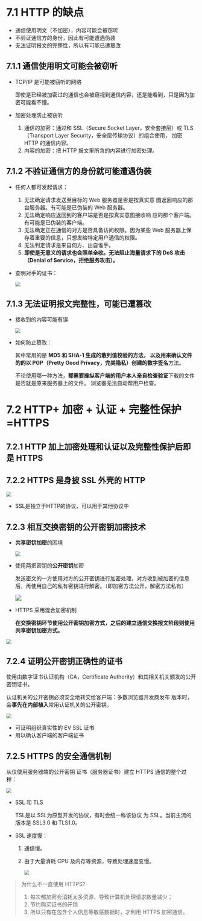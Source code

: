 # 7.1 HTTP 的缺点

* 通信使用明文（不加密），内容可能会被窃听
* 不验证通信方的身份，因此有可能遭遇伪装
* 无法证明报文的完整性，所以有可能已遭篡改

## 7.1.1 通信使用明文可能会被窃听

* TCP/IP 是可能被窃听的网络

  即使是已经被加密过的通信也会被窥视到通信内容，还是能看到，只是因为加密可能看不懂。

* 加密处理防止被窃听
  1. 通信的加密：通过和 SSL（Secure Socket Layer，安全套接层）或 TLS（Transport Layer Security，安全层传输协议）的组合使用， 加密 HTTP 的通信内容。
  2. 内容的加密：把 HTTP 报文里所含的内容进行加密处理。

## 7.1.2 不验证通信方的身份就可能遭遇伪装

* 任何人都可发起请求：
  1. 无法确定请求发送至目标的 Web 服务器是否是按真实意 图返回响应的那台服务器。有可能是已伪装的 Web 服务器。
  2. 无法确定响应返回到的客户端是否是按真实意图接收响 应的那个客户端。有可能是已伪装的客户端。
  3. 无法确定正在通信的对方是否具备访问权限。因为某些 Web 服务器上保存着重要的信息，只想发给特定用户通信的权限。
  4. 无法判定请求是来自何方、出自谁手。
  5. **即使是无意义的请求也会照单全收。无法阻止海量请求下的 DoS 攻击（Denial of Service，拒绝服务攻击）。**

* 查明对手的证书：

  <img src="D:\学习文件\学习笔记\图解http\笔记图片\SSL证书确定通信方.jpg" style="zoom:80%;" />

## 7.1.3 无法证明报文完整性，可能已遭篡改

* 接收到的内容可能有误

  <img src="D:\学习文件\学习笔记\图解http\笔记图片\中间人攻击.jpg" style="zoom:80%;" />

* 如何防止篡改：

  其中常用的是 **MD5 和 SHA-1 **生成的散列值校验的方法， 以及用来确认文件的**的以 PGP（Pretty Good Privacy，完美隐私）创建的数字签名**方法。

  不论使用哪一种方法，**都需要操纵客户端的用户本人亲自检查验证**下载的文件是否就是原来服务器上的文件。 浏览器无法自动帮用户检查。

# 7.2 HTTP+ 加密 + 认证 + 完整性保护 =HTTPS

## 7.2.1 HTTP 加上加密处理和认证以及完整性保护后即是 HTTPS

## 7.2.2 HTTPS 是身披 SSL 外壳的 HTTP

<img src="D:\学习文件\学习笔记\图解http\笔记图片\HTTP和HTTPS.jpg" style="zoom:80%;" />

* SSL是独立于HTTP的协议，可以用于其他协议中

## 7.2.3 相互交换密钥的公开密钥加密技术

* **共享密钥加密**的困境

  <img src="D:\学习文件\学习笔记\图解http\笔记图片\共享密钥加密.jpg" style="zoom:80%;" />

* 使用两把密钥的**公开密钥**加密

  发送密文的一方使用对方的公开密钥进行加密处理，对方收到被加密的信息后，再使用自己的私有密钥进行解密。（即加密方法公开，解密方法私有）

  ![](D:\学习文件\学习笔记\图解http\笔记图片\公开密钥加密.jpg)

* HTTPS 采用混合加密机制

  **在交换密钥环节使用公开密钥加密方式，之后的建立通信交换报文阶段则使用共享密钥加密方式。**

<img src="D:\学习文件\学习笔记\图解http\笔记图片\混合密钥加密.jpg" style="zoom:80%;" />

## 7.2.4 证明公开密钥正确性的证书

使用由数字证书认证机构（CA，Certificate Authority）和其相关机关颁发的公开密钥证书。

认证机关的公开密钥必须安全地转交给客户端：多数浏览器开发商发布 版本时，会**事先在内部植入**常用认证机关的公开密钥。

<img src="D:\学习文件\学习笔记\图解http\笔记图片\数字证书认证.jpg" style="zoom:80%;" />

* 可证明组织真实性的 EV SSL 证书
* 用以确认客户端的客户端证书

## 7.2.5 HTTPS 的安全通信机制

从仅使用服务器端的公开密钥 证书（服务器证书）建立 HTTPS 通信的整个过程：

<img src="D:\学习文件\学习笔记\图解http\笔记图片\仅用服务端证书建立HTTP通信.jpg" style="zoom:80%;" />

* SSL 和 TLS

  TSL是以 SSL为原型开发的协议，有时会统一称该协议 为 SSL。当前主流的版本是 SSL3.0 和 TLS1.0。

* SSL 速度慢：

  1. 通信慢。

  2. 由于大量消耗 CPU 及内存等资源，导致处理速度变慢。

     <img src="D:\学习文件\学习笔记\图解http\笔记图片\SSL速度慢.jpg" style="zoom:80%;" />

>为什么不一直使用 HTTPS?
>
>1. 每次都加密会消耗太多资源，导致计算机处理请求数量减少；
>2. 节约购买证书的开销
>3. 所以只有在包含个人信息等敏感数据时，才利用 HTTPS 加密通信。
